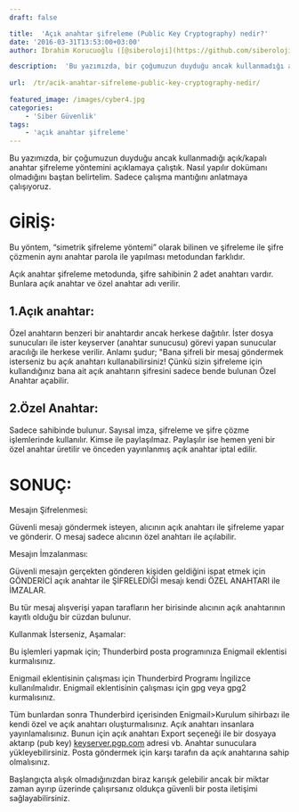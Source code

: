 ```yaml
---
draft: false

title:  'Açık anahtar şifreleme (Public Key Cryptography) nedir?'
date: '2016-03-31T13:53:00+03:00'
author: İbrahim Korucuoğlu ([@siberoloji](https://github.com/siberoloji))

description:  'Bu yazımızda, bir çoğumuzun duyduğu ancak kullanmadığı açık/kapalı anahtar şifreleme yöntemini açıklamaya çalıştık. Nasıl yapılır dokümanı olmadığını baştan belirtelim. Sadece çalışma mantığını anlatmaya çalışıyoruz.' 
 
url:  /tr/acik-anahtar-sifreleme-public-key-cryptography-nedir/
 
featured_image: /images/cyber4.jpg
categories:
    - 'Siber Güvenlik'
tags:
    - 'açık anahtar şifreleme'
---
```



Bu yazımızda, bir çoğumuzun duyduğu ancak kullanmadığı açık/kapalı anahtar şifreleme yöntemini açıklamaya çalıştık. Nasıl yapılır dokümanı olmadığını baştan belirtelim. Sadece çalışma mantığını anlatmaya çalışıyoruz.



# GİRİŞ:



Bu yöntem, “simetrik şifreleme yöntemi” olarak bilinen ve şifreleme ile şifre çözmenin aynı anahtar parola ile yapılması metodundan farklıdır.



Açık anahtar şifreleme metodunda, şifre sahibinin 2 adet anahtarı vardır. Bunlara açık anahtar ve özel anahtar adı verilir.



## 1.Açık anahtar:



Özel anahtarın benzeri bir anahtardır ancak herkese dağıtılır. İster dosya sunucuları ile ister keyserver (anahtar sunucusu) görevi yapan sunucular aracılığı ile herkese verilir. Anlamı şudur; "Bana şifreli bir mesaj göndermek isterseniz bu açık anahtarı kullanabilirsiniz! Çünkü sizin şifreleme için kullandığınız bana ait açık anahtarın şifresini sadece bende bulunan Özel Anahtar açabilir.



## 2.Özel Anahtar:



Sadece sahibinde bulunur. Sayısal imza, şifreleme ve şifre çözme işlemlerinde kullanılır. Kimse ile paylaşılmaz. Paylaşılır ise hemen yeni bir özel anahtar üretilir ve önceden yayınlanmış açık anahtar iptal edilir.



# SONUÇ:



Mesajın Şifrelenmesi:



Güvenli mesajı göndermek isteyen, alıcının açık anahtarı ile şifreleme yapar ve gönderir. O mesaj sadece alıcının özel anahtarı ile açılabilir.



Mesajın İmzalanması:



Güvenli mesajın gerçekten gönderen kişiden geldiğini ispat etmek için GÖNDERİCİ açık anahtar ile ŞİFRELEDİĞİ mesajı kendi ÖZEL ANAHTARI ile İMZALAR.



Bu tür mesaj alışverişi yapan tarafların her birisinde alıcının açık anahtarının kayıtlı olduğu bir cüzdan bulunur.



Kullanmak İsterseniz, Aşamalar:



Bu işlemleri yapmak için; Thunderbird posta programınıza Enigmail eklentisi kurmalısınız.



Enigmail eklentisinin çalışması için Thunderbird Programı İngilizce kullanılmalıdır. Enigmail eklentisinin çalışması için gpg veya gpg2 kurmalısınız.



Tüm bunlardan sonra Thunderbird içerisinden Enigmail>Kurulum sihirbazı ile kendi özel ve açık anahtarı oluşturmalısınız. Açık anahtarı insanlara yayınlamalısınız. Bunun için açık anahtarı Export seçeneği ile bir dosyaya aktarıp (pub key) <a href="http://keyserver.pgp.com/">keyserver.pgp.com</a> adresi vb. Anahtar sunuculara yükleyebilirsiniz. Posta göndermek için karşı tarafın da açık anahtarına sahip olmalısınız.



Başlangıçta alışık olmadığınızdan biraz karışık gelebilir ancak bir miktar zaman ayırıp üzerinde çalışırsanız oldukça güvenli bir posta iletişimi sağlayabilirsiniz.
